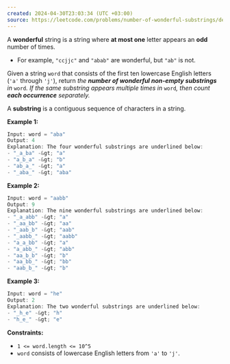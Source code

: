 ```yaml
---
created: 2024-04-30T23:03:34 (UTC +03:00)
source: https://leetcode.com/problems/number-of-wonderful-substrings/description/?envType=daily-question&envId=2024-04-30
---
```

A **wonderful** string is a string where **at most one** letter appears an **odd** number of times.

-   For example, `"ccjjc"` and `"abab"` are wonderful, but `"ab"` is not.

Given a string `word` that consists of the first ten lowercase English letters (`'a'` through `'j'`), return _the **number of wonderful non-empty substrings** in_ `word`_. If the same substring appears multiple times in_ `word`_, then count **each occurrence** separately._

A **substring** is a contiguous sequence of characters in a string.


**Example 1:**

``` Java
Input: word = "aba"
Output: 4
Explanation: The four wonderful substrings are underlined below:
- "_a_ba" -&gt; "a"
- "a_b_a" -&gt; "b"
- "ab_a_" -&gt; "a"
- "_aba_" -&gt; "aba"
```


**Example 2:**

``` Java
Input: word = "aabb"
Output: 9
Explanation: The nine wonderful substrings are underlined below:
- "_a_abb" -&gt; "a"
- "_aa_bb" -&gt; "aa"
- "_aab_b" -&gt; "aab"
- "_aabb_" -&gt; "aabb"
- "a_a_bb" -&gt; "a"
- "a_abb_" -&gt; "abb"
- "aa_b_b" -&gt; "b"
- "aa_bb_" -&gt; "bb"
- "aab_b_" -&gt; "b"
```

**Example 3:**

``` Java
Input: word = "he"
Output: 2
Explanation: The two wonderful substrings are underlined below:
- "_h_e" -&gt; "h"
- "h_e_" -&gt; "e"
```

**Constraints:**

-   `1 <= word.length <= 10^5`
-   `word` consists of lowercase English letters from `'a'` to `'j'`.
